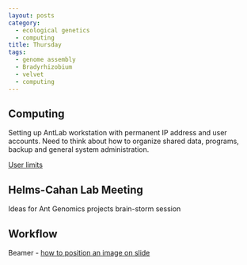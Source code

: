 ```yaml
---
layout: posts
category: 
  - ecological genetics
  - computing
title: Thursday
tags: 
  - genome assembly
  - Bradyrhizobium
  - velvet
  - computing
---
```


## Computing

Setting up AntLab workstation with permanent IP address and user accounts. Need to think about how to organize shared data, programs, backup and general system administration.

[User limits](http://www.linuxtopia.org/online_books/linux_administrators_security_guide/16_Linux_Limiting_and_Monitoring_Users.html)


## Helms-Cahan Lab Meeting

Ideas for Ant Genomics projects brain-storm session


## Workflow

Beamer - [how to position an image on slide](http://tex.stackexchange.com/questions/16357/how-can-i-position-an-image-in-an-arbitrary-position-in-beamer)

